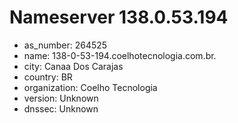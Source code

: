 # Nameserver 138.0.53.194

* as_number: 264525
* name: 138-0-53-194.coelhotecnologia.com.br.
* city: Canaa Dos Carajas
* country: BR
* organization: Coelho Tecnologia
* version: Unknown
* dnssec: Unknown
